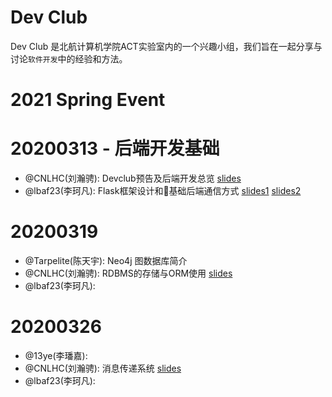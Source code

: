 # Dev Club

Dev Club 是北航计算机学院ACT实验室内的一个兴趣小组，我们旨在一起分享与讨论`软件开发`中的经验和方法。


# 2021 Spring Event

# 20200313 - 后端开发基础

- @CNLHC(刘瀚骋):  Devclub预告及后端开发总览 [slides](./Framework/CNLHC_DevclubOverture)
- @lbaf23(李珂凡): Flask框架设计和基础后端通信方式 [slides1](Framework/Flask/Flask设计模式.pptx) [slides2](Framework/Network/Websocket,HTTP2,GraphQL.pptx)


# 20200319
- @Tarpelite(陈天宇): Neo4j 图数据库简介
- @CNLHC(刘瀚骋): RDBMS的存储与ORM使用 [slides](Database/RDBMS/CNLHC_RDBMSBasic.pdf)
- @lbaf23(李珂凡): 

# 20200326

- @13ye(李璠嘉):
- @CNLHC(刘瀚骋): 消息传递系统 [slides](MessageSystem/CNLHC_MessagePassingSystem/DevClub-20200326.pdf)
- @lbaf23(李珂凡):